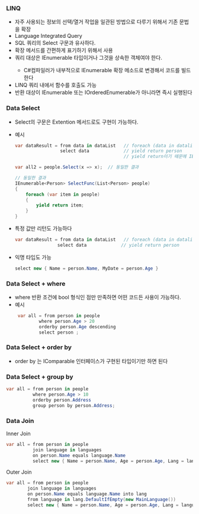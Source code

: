 ### LINQ
- 자주 사용되는 정보의 선택/열거 작업을 일관된 방법으로 다루기 위해서 기존 문법을 확장
- Language Integrated Query
- SQL 쿼리의 Select 구문과 유사하다. 
- 확장 메서드를 간편하게 표기하기 위해서 사용
- 쿼리 대상은 IEnumerable<T> 타입이거나 그것을 상속한 객체여야 한다. 
   - C#컴파일러가 내부적으로 IEnumerable<T> 확장 메소드로 변경해서 코드를 빌드한다
- LINQ 쿼리 내에서 함수를 호출도 가능
- 반환 대상이 IEnumerable<T> 또는 IOrderedEnumerable<TElement>가 아니라면 즉시 실행된다

### Data Select
- Select의 구문은 Extention 메서드로도 구현이 가능하다.
- 예시
   ```c#
   var dataResult = from data in dataList   // foreach (data in datalist)
                    select data             // yield return person
                                            // yield return이기 때문에 IEnumerable<T>를 반환

   var all2 = people.Select(x => x);  // 동일한 결과

   // 동일한 결과
   IEnumerable<Person> SelectFunc(List<Person> people) 
   {
       foreach (var item in people)
       {
           yield return item;
       }
   }
   ```
- 특정 값만 리턴도 가능하다
    ```c#
    var dataResult = from data in dataList   // foreach (data in datalist)
                    select data             // yield return person
    ```

- 익명 타입도 가능
   ```C#
   select new { Name = person.Name, MyDate = person.Age }
   ```


### Data Select + where
- where 반환 조건에 bool 형식인 점만 만족하면 어떤 코드든 사용이 가능하다.
- 예시 
   ```c#
    var all = from person in people
            where person.Age > 20
            orderby person.Age descending
            select person ;
   ```


### Data Select + order by 
- order by 는 IComparable 인터페이스가 구현된 타입이기만 하면 된다

### Data Select + group by 
```c#
var all = from person in people
          where person.Age > 10
          orderby person.Address
          group person by person.Address;
```

### Data Join
Inner Join
```c#
var all = from person in people
          join language in languages
          on person.Name equals language.Name
          select new { Name = person.Name, Age = person.Age, Lang = language.Language };
```
Outer Join
```c#
var all = from person in people
        join language in languages
        on person.Name equals language.Name into lang 
        from language in lang.DefaultIfEmpty(new MainLanguage()) 
        select new { Name = person.Name, Age = person.Age, Lang = language.Language };
```

